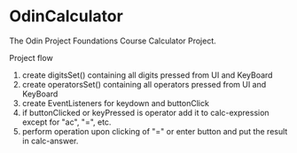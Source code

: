 # OdinCalculator
The Odin Project Foundations Course Calculator Project.

Project flow
1) create digitsSet() containing all digits pressed from UI and KeyBoard
2) create operatorsSet() containing all operators pressed from UI and KeyBoard
3) create EventListeners for keydown and buttonClick
4) if buttonClicked or keyPressed is operator add it to calc-expression
    except for "ac", "=", etc.
5) perform operation upon clicking of "=" or enter button and 
    put the result in calc-answer.